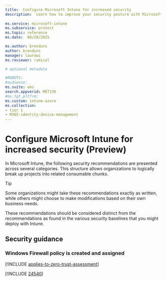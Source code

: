 ```yaml
---
title:  Configure Microsoft Intune for increased security
description:  Learn how to improve your security posture with Microsoft Intune.
 
ms.service: microsoft-intune
ms.subservice: protect
ms.topic: reference
ms.date:  08/29/2025

ms.author: brenduns
author: brenduns
manager: laurawi
ms.reviewer: ramical

# optional metadata

#ROBOTS:
#audience:
ms.suite: ems
search.appverid: MET150
#ms.tgt_pltfrm:
ms.custom: intune-azure
ms.collection:
- tier 1
- M365-identity-device-management
--- 
```

 
# Configure Microsoft Intune for increased security (Preview)

In Microsoft Intune, the following security recommendations are presented across several categories. This structure allows organizations to logically break up projects into related consumable chunks.

> [!TIP]
> Some organizations might take these recommendations exactly as written, while others might choose to make modifications based on their own business needs.
>
> These recommendations should be considered distinct from the recommendations as found in the various security baselines that you might deploy with Intune.


<!-- Subsequent articles to use a similar name structure with actual names to TBD.  Initial proposed ToC structure:

Set up Microsoft Intune
 > URLs and IPI address endpoints
 > Set up Intune subscription
 > Manage roles and permissions
 > Configure security recommendations using Zero Trust  
   > Configure security recommendations using Zero Trust [../protect/zero-trust-configure-security.md]
   > Sub 1  [../protect/zero-trust-group1.md]
   > Sub 2  [../protect/zero-trust-group2.md]
   
-->

## Security guidance

### Windows Firewall policy is created and assigned
[!INCLUDE [applies-to-zero-trust-assessment](./includes/secure-recommendations/applies-to-zero-trust-assessment.md)]

[!INCLUDE [24540](./includes/secure-recommendations/24540.md)]

 